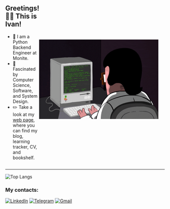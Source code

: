 <div style="display: flex; align-items: center;">
  <div style="flex: 1;">
  
  ## Greetings! 🤘😊 This is Ivan!

  - :penguin: I am a Python Backend Engineer at Monite.
  - :mag_right: Fascinated by Computer Science, Software, and System Design.
  - :pencil2: Take a look at my [web page](https://wannahack.in/), where you can find my blog, learning tracker, CV, and bookshelf.

  </div>
  <div style="margin-right: 20px;">
    <img src="https://github.com/m0n0x41d/m0n0x41d/blob/main/coder.gif" alt="Coder" width="400" height="250"/>
  </div>
</div>

---

![Top Langs](https://github-readme-stats.vercel.app/api/top-langs/?username=m0n0x41d&hide_progress=true)

### My contacts:

[![LinkedIn](https://img.shields.io/badge/LinkedIn-0077B5?style=for-the-badge&logo=linkedin&logoColor=white)](https://www.linkedin.com/in/ivan-zakutnii-a43851203/)
[![Telegram](https://img.shields.io/badge/Telegram-2CA5E0?style=for-the-badge&logo=telegram&logoColor=white)](https://t.me/m0n0x41d)
[![Gmail](https://img.shields.io/badge/Gmail-D14836?style=for-the-badge&logo=gmail&logoColor=white)](mailto:zakutnii.ivan@gmail.com)

